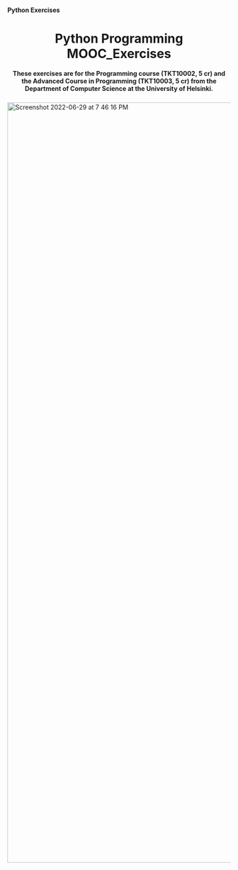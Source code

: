#### Python Exercises

<h1 align="center">Python Programming MOOC_Exercises</h1>
<h4 align="center">These exercises are for the Programming course (TKT10002, 5 cr) and the Advanced Course in Programming (TKT10003, 5 cr) from the Department of Computer Science at the University of Helsinki.</h4>

<h3 align="center"></h3>

<img width="1714" alt="Screenshot 2022-06-29 at 7 46 16 PM" src="https://user-images.githubusercontent.com/89943976/176491793-7cf56c9f-5c2b-4b88-831f-b9388106954e.png">
